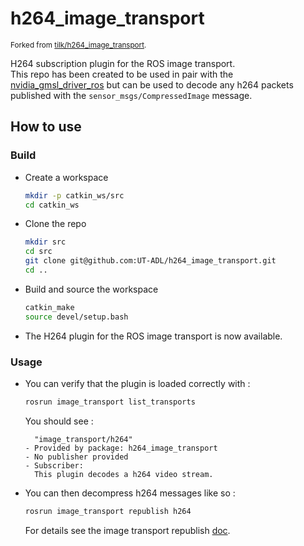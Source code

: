 # h264_image_transport
<sup>Forked from [tilk/h264_image_transport](https://github.com/tilk/h264_image_transport).</sup>

H264 subscription plugin for the ROS image transport.  
This repo has been created to be used in pair with the [nvidia_gmsl_driver_ros](https://github.com/UT-ADL/nvidia_gmsl_driver_ros) but can be used to decode any h264 packets published with the `sensor_msgs/CompressedImage` message.

## How to use
### Build
- Create a workspace
  ```bash
  mkdir -p catkin_ws/src
  cd catkin_ws
  ```
- Clone the repo
  ```bash
  mkdir src
  cd src
  git clone git@github.com:UT-ADL/h264_image_transport.git
  cd ..
  ```
- Build and source the workspace
  ```bash
  catkin_make
  source devel/setup.bash
  ```
- The H264 plugin for the ROS image transport is now available.

### Usage

- You can verify that the plugin is loaded correctly with :
  ```bash
  rosrun image_transport list_transports
  ```
  
  You should see :
  ```
    "image_transport/h264"
  - Provided by package: h264_image_transport
  - No publisher provided
  - Subscriber:
    This plugin decodes a h264 video stream.
  ```
- You can then decompress h264 messages like so :
  ```bash
  rosrun image_transport republish h264
  ```
  For details see the image transport republish [doc](http://wiki.ros.org/image_transport#Nodes).
